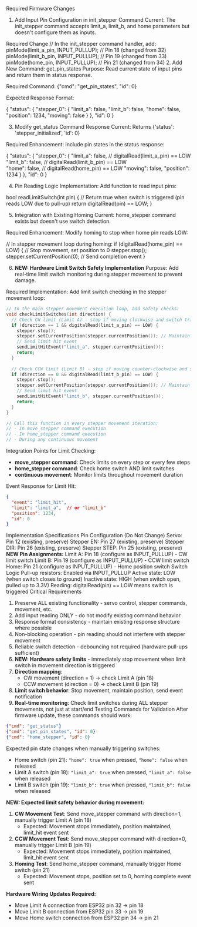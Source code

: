 Required Firmware Changes
1. Add Input Pin Configuration in init_stepper Command
Current: The init_stepper command accepts limit_a, limit_b, and home parameters but doesn't configure them as inputs.

Required Change
// In the init_stepper command handler, add:
pinMode(limit_a_pin, INPUT_PULLUP);  // Pin 18 (changed from 32)
pinMode(limit_b_pin, INPUT_PULLUP);  // Pin 19 (changed from 33)  
pinMode(home_pin, INPUT_PULLUP);     // Pin 21 (changed from 34)
2. Add New Command: get_pin_states
Purpose: Read current state of input pins and return them in status response.

Required Command:
{"cmd": "get_pin_states", "id": 0}

Expected Response Format:

{
  "status": {
    "stepper_0": {
      "limit_a": false,
      "limit_b": false, 
      "home": false,
      "position": 1234,
      "moving": false
    }
  },
  "id": 0
}

3. Modify get_status Command Response
Current: Returns {'status': 'stepper_initialized', 'id': 0}

Required Enhancement: Include pin states in the status response:

{
  "status": {
    "stepper_0": {
      "limit_a": false,     // digitalRead(limit_a_pin) == LOW
      "limit_b": false,     // digitalRead(limit_b_pin) == LOW  
      "home": false,        // digitalRead(home_pin) == LOW
      "moving": false,
      "position": 1234
    }
  },
  "id": 0
}

4. Pin Reading Logic
Implementation: Add function to read input pins:

bool readLimitSwitch(int pin) {
  // Return true when switch is triggered (pin reads LOW due to pull-up)
  return digitalRead(pin) == LOW;
}

5. Integration with Existing Homing
Current: home_stepper command exists but doesn't use switch detection.

Required Enhancement: Modify homing to stop when home pin reads LOW:

// In stepper movement loop during homing:
if (digitalRead(home_pin) == LOW) {
  // Stop movement, set position to 0
  stepper.stop();
  stepper.setCurrentPosition(0);
  // Send completion event
}

6. **NEW: Hardware Limit Switch Safety Implementation**
Purpose: Add real-time limit switch monitoring during stepper movement to prevent damage.

Required Implementation: Add limit switch checking in the stepper movement loop:

```cpp
// In the main stepper movement execution loop, add safety checks:
void checkLimitSwitches(int direction) {
  // Check CW limit (Limit A) - stop if moving clockwise and switch triggered
  if (direction == 1 && digitalRead(limit_a_pin) == LOW) {
    stepper.stop();
    stepper.setCurrentPosition(stepper.currentPosition()); // Maintain current position
    // Send limit hit event
    sendLimitHitEvent("limit_a", stepper.currentPosition());
    return;
  }
  
  // Check CCW limit (Limit B) - stop if moving counter-clockwise and switch triggered  
  if (direction == 0 && digitalRead(limit_b_pin) == LOW) {
    stepper.stop();
    stepper.setCurrentPosition(stepper.currentPosition()); // Maintain current position
    // Send limit hit event
    sendLimitHitEvent("limit_b", stepper.currentPosition());
    return;
  }
}

// Call this function in every stepper movement iteration:
// - In move_stepper command execution
// - In home_stepper command execution  
// - During any continuous movement
```

Integration Points for Limit Checking:
- **move_stepper command**: Check limits on every step or every few steps
- **home_stepper command**: Check home switch AND limit switches
- **continuous movement**: Monitor limits throughout movement duration

Event Response for Limit Hit:
```json
{
  "event": "limit_hit",
  "limit": "limit_a",  // or "limit_b"
  "position": 1234,
  "id": 0
}
```

Implementation Specifications
Pin Configuration (Do Not Change)
Servo: Pin 12 (existing, preserve)
Stepper EN: Pin 27 (existing, preserve)
Stepper DIR: Pin 26 (existing, preserve)
Stepper STEP: Pin 25 (existing, preserve)
**NEW Pin Assignments:**
Limit A: Pin 18 (configure as INPUT_PULLUP) - CW limit switch
Limit B: Pin 19 (configure as INPUT_PULLUP) - CCW limit switch  
Home: Pin 21 (configure as INPUT_PULLUP) - Home position switch
Switch Logic
Pull-up resistors: Enabled via INPUT_PULLUP
Active state: LOW (when switch closes to ground)
Inactive state: HIGH (when switch open, pulled up to 3.3V)
Reading: digitalRead(pin) == LOW means switch is triggered
Critical Requirements
1. Preserve ALL existing functionality - servo control, stepper commands, movement, etc.
2. Add input reading ONLY - do not modify existing command behavior
3. Response format consistency - maintain existing response structure where possible
4. Non-blocking operation - pin reading should not interfere with stepper movement
5. Reliable switch detection - debouncing not required (hardware pull-ups sufficient)
6. **NEW: Hardware safety limits** - immediately stop movement when limit switch in movement direction is triggered
7. **Direction mapping**: 
   - CW movement (direction = 1) → check Limit A (pin 18)
   - CCW movement (direction = 0) → check Limit B (pin 19)
8. **Limit switch behavior**: Stop movement, maintain position, send event notification
9. **Real-time monitoring**: Check limit switches during ALL stepper movements, not just at start/end
Testing Commands for Validation
After firmware update, these commands should work:

```json
{"cmd": "get_status"}
{"cmd": "get_pin_states", "id": 0}  
{"cmd": "home_stepper", "id": 0}
```

Expected pin state changes when manually triggering switches:
- Home switch (pin 21): `"home": true` when pressed, `"home": false` when released
- Limit A switch (pin 18): `"limit_a": true` when pressed, `"limit_a": false` when released  
- Limit B switch (pin 19): `"limit_b": true` when pressed, `"limit_b": false` when released

**NEW: Expected limit safety behavior during movement:**
1. **CW Movement Test**: Send move_stepper command with direction=1, manually trigger Limit A (pin 18)
   - Expected: Movement stops immediately, position maintained, limit_hit event sent
2. **CCW Movement Test**: Send move_stepper command with direction=0, manually trigger Limit B (pin 19)  
   - Expected: Movement stops immediately, position maintained, limit_hit event sent
3. **Homing Test**: Send home_stepper command, manually trigger Home switch (pin 21)
   - Expected: Movement stops, position set to 0, homing complete event sent

**Hardware Wiring Updates Required:**
- Move Limit A connection from ESP32 pin 32 → pin 18
- Move Limit B connection from ESP32 pin 33 → pin 19
- Move Home switch connection from ESP32 pin 34 → pin 21